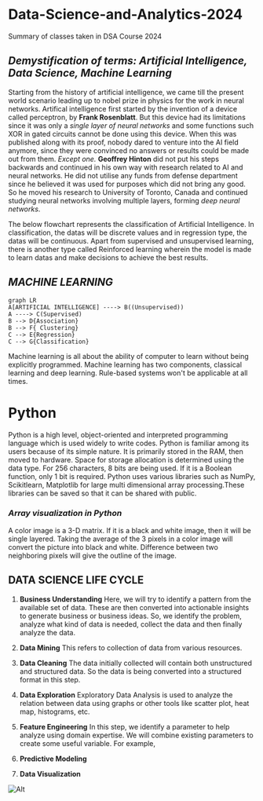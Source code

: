 # Data-Science-and-Analytics-2024
Summary of classes taken in DSA Course 2024

## *Demystification of terms: Artificial Intelligence, Data Science, Machine Learning*
Starting from the history of artificial intelligence, we came till the present world scenario leading up to nobel prize in physics for the work in neural networks. Artifical intelligence first started by the invention of a device called perceptron, by **Frank Rosenblatt**. But this device had its limitations since it was only a *single layer of neural networks* and some functions such XOR in gated circuits cannot be done using this device. When this was published along with its proof, nobody dared to venture into the AI field anymore, since they were convinced no answers or results could be made out from them. *Except one.* **Geoffrey Hinton** did not put his steps backwards and continued in his own way with research related to AI and neural networks. He did not utilise any funds from defense department since he believed it was used for purposes which did not bring any good. So he moved his research to University of Toronto, Canada and continued studying neural networks involving multiple layers, forming *deep neural networks*.

The below flowchart represents the classification of Artificial Intelligence. In classification, the datas will be discrete values and in regression type, the datas will be continuous. Apart from supervised and unsupervised learning, there is another type called Reinforced learning wherein the model is made to learn datas and make decisions to achieve the best results.

## *MACHINE LEARNING*


```mermaid
graph LR
A[ARTIFICIAL INTELLIGENCE] ----> B((Unsupervised))
A ----> C(Supervised)
B --> D{Association}
B --> F{ Clustering}
C --> E{Regression}
C --> G{Classification}
```
Machine learning is all about the ability of computer to learn without being explicitly programmed. Machine learning has two components, classical learning and deep learning. Rule-based systems won't be applicable at all times. 

# Python
Python is a high level, object-oriented and interpreted programming language which is used widely to write codes. Python is familiar among its users because of its simple nature. It is primarily stored in the RAM, then moved to hardware. Space for storage allocation is determined using the data type. For 256 characters, 8 bits are being used. If it is a Boolean function, only 1 bit is required. Python uses various libraries such as NumPy, Scikitlearn, Matplotlib for large multi dimensional array processing.These libraries can be saved so that it can be shared with public.

### *Array visualization in Python*
A color image is a 3-D matrix. If it is a black and white image, then it will be single layered. Taking the average of the 3 pixels in a color image will convert the picture into black and white. Difference between two neighboring pixels will give the outline of the image.

## DATA SCIENCE LIFE CYCLE
1. **Business Understanding**
Here, we will try to identify a pattern from the available set of data. These are then converted into actionable insights to generate business or business ideas. So, we identify the problem, analyze what kind of data is needed, collect the data and then finally analyze the data.

2. **Data Mining**
This refers to collection of data from various resources.

3. **Data Cleaning**
The data initially collected will contain both unstructured and structured data. So the data is being converted into a structured format in this step.

4. **Data Exploration**
Exploratory Data Analysis is used to analyze the relation between data using graphs or other tools like scatter plot, heat map, histograms, etc.

5. **Feature Engineering**
In this step, we identify a parameter to help analyze using domain expertise. We will combine existing parameters to create some useful variable. 
For example,

7. **Predictive Modeling**
8. **Data Visualization**

![Alt](https://www.researchgate.net/publication/359838331/figure/fig2/AS:11431281096070104@1668080350219/Typical-data-science-lifecycle.png)
